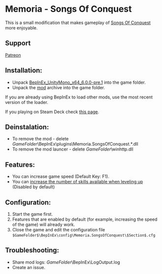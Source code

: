 # Memoria - Songs Of Conquest
This is a small modification that makes gameplay of [Songs Of Conquest](https://store.steampowered.com/app/867210/Songs_of_Conquest/) more enjoyable. 

## Support
[Patreon](https://www.patreon.com/Albeoris?fan_landing=true)

## Installation:
- Unpack [BepInEx_UnityMono_x64_6.0.0-pre.1](https://github.com/Albeoris/Memoria.SongsOfConquest/releases/download/v2022.09.01/BepInEx_UnityMono_x64_6.0.0-pre.1.zip) into the game folder.
- Unpack the [mod](https://github.com/Albeoris/Memoria.SongsOfConquest/releases/download/v2022.09.01/Steam_v2022.09.01.zip) archive into the game folder.

If you are already using BepInEx to load other mods, use the most recent version of the loader.

If you playing on Steam Deck check [this page](https://github.com/Albeoris/Memoria.FFPR/wiki/Steam-Deck).

## Deinstalation:
- To remove the mod - delete $GameFolder$\BepInEx\plugins\Memoria.SongsOfConquest.*.dll
- To remove the mod launcer - delete $GameFolder$\winhttp.dll

## Features:

- You can increase game speed (Default Key: F1).
- You can [increase the number of skills available when leveling up](https://github.com/Albeoris/Memoria.SongsOfConquest/wiki/Features-Commanders.LevelUp.cfg) (Disabled by default)

## Configuration:

1. Start the game first.
2. Features that are enabled by default (for example, increasing the speed of the game) will already work.
3. Close the game and edit the configuration file `$GameFolder$\BepInEx\config\Memoria.SongsOfConquest\$Section$.cfg`
   
## Troubleshooting:

- Share mod logs: $GameFolder$\BepInEx\LogOutput.log
- Create an issue.